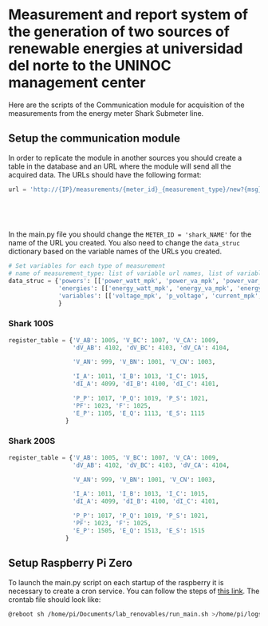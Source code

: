 # Measurement and report system of the generation of two sources of renewable energies at universidad del norte to the UNINOC management center
Here are the scripts of the Communication module for acquisition of the measurements from the energy meter Shark Submeter line.

## Setup the communication module
In order to replicate the module in another sources you should create a table in the database and an URL where the module will send all the acquired data. The URLs should have the following format:

```python
url = 'http://{IP}/measurements/{meter_id}_{measurement_type}/new?{msg}&created_at={date}'.format(IP=123.123.123.123,
                                                                                                  meter_id=METER_ID, 
                                                                                                  measurement_type=measurement_type, 
                                                                                                  msg=message, 
                                                                                                  date=date.now())
```
In the main.py file you should change the ```METER_ID = 'shark_NAME'``` for the name of the URL you created. You also need to change the ```data_struc``` dictionary based on the variable names of the URLs you created.

```python
# Set variables for each type of measurement
# name of measurement_type: list of variable url names, list of variable register table names
data_struc = {'powers': [['power_watt_mpk', 'power_va_mpk', 'power_var_mpk'], ['P_P', 'P_S', 'P_Q']],
              'energies': [['energy_watt_mpk', 'energy_va_mpk', 'energy_var_mpk'], ['E_P', 'E_S', 'E_Q']],
              'variables': [['voltage_mpk', 'p_voltage', 'current_mpk', 'p_current', 'freq_mpk', 'pf_mpk'], ['V_AN', 'dV_AB', 'I_A', 'dI_A', 'F', 'PF']],
              }
```

### Shark 100S
```python
register_table = {'V_AB': 1005, 'V_BC': 1007, 'V_CA': 1009,
                  'dV_AB': 4102, 'dV_BC': 4103, 'dV_CA': 4104,

                  'V_AN': 999, 'V_BN': 1001, 'V_CN': 1003,

                  'I_A': 1011, 'I_B': 1013, 'I_C': 1015,
                  'dI_A': 4099, 'dI_B': 4100, 'dI_C': 4101,

                  'P_P': 1017, 'P_Q': 1019, 'P_S': 1021,
                  'PF': 1023, 'F': 1025,
                  'E_P': 1105, 'E_Q': 1113, 'E_S': 1115
                }
```

### Shark 200S
```python
register_table = {'V_AB': 1005, 'V_BC': 1007, 'V_CA': 1009,
                  'dV_AB': 4102, 'dV_BC': 4103, 'dV_CA': 4104,

                  'V_AN': 999, 'V_BN': 1001, 'V_CN': 1003,

                  'I_A': 1011, 'I_B': 1013, 'I_C': 1015,
                  'dI_A': 4099, 'dI_B': 4100, 'dI_C': 4101,

                  'P_P': 1017, 'P_Q': 1019, 'P_S': 1021,
                  'PF': 1023, 'F': 1025,
                  'E_P': 1505, 'E_Q': 1513, 'E_S': 1515
                }
```

## Setup Raspberry Pi Zero
To launch the main.py script on each startup of the raspberry it is necessary to create a cron service. You can follow the steps of [this link](http://www.instructables.com/id/Raspberry-Pi-Launch-Python-script-on-startup/).
The crontab file should look like:
```bash
@reboot sh /home/pi/Documents/lab_renovables/run_main.sh >/home/pi/logs/cronlog 2>&1
```


